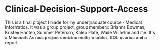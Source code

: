 # Clinical-Decision-Support-Access

This is a final project I made for my undergraduate cource - Medical Informatics.
It was a group project, group members: Brianna Bowman, Kristen Hanten, Summer Peterson, Kaleb Plate, Wade Wilhelmi and me.
It's a Microsoft Access project contains multiple tables, SQL queries and a report. 
